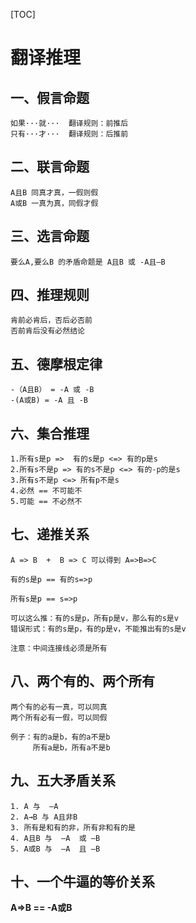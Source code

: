 [TOC]



# 翻译推理

## 一、假言命题

```CN
如果···就···  翻译规则：前推后
只有···才···  翻译规则：后推前
```



## 二、联言命题

```
A且B 同真才真，一假则假
A或B 一真为真，同假才假
```

## 三、选言命题

```
要么A,要么B 的矛盾命题是 A且B 或 -A且—B
```



## 四、推理规则

```
肯前必肯后，否后必否前
否前肯后没有必然结论
```

## 五、德摩根定律

```
-（A且B） = -A 或 -B
-(A或B) = -A 且 -B
```

## 六、集合推理

```
1.所有s是p =>  有的s是p <=> 有的p是s
2.所有s不是p => 有的s不是p <=> 有的-p的是s
3.所有s不是p <=> 所有p不是s
4.必然 == 不可能不
5.可能 == 不必然不
```

## 七、递推关系

```
A => B  +  B => C 可以得到 A=>B=>C

有的s是p == 有的s=>p

所有s是p == s=>p

可以这么推：有的s是p，所有p是v，那么有的s是v
错误形式：有的s是p，有的p是v，不能推出有的s是v

注意：中间连接线必须是所有

```



## 八、两个有的、两个所有

```
两个有的必有一真，可以同真
两个所有必有一假，可以同假

例子：有的a是b，有的a不是b
     所有a是b，所有a不是b

```



## 九、五大矛盾关系

```
1. A 与  —A
2. A→B 与 A且非B
3. 所有是和有的非，所有非和有的是
4. A且B 与  —A  或 —B
5. A或B 与  —A  且 —B
```

## 十、一个牛逼的等价关系

**A=>B  == -A或B**

















